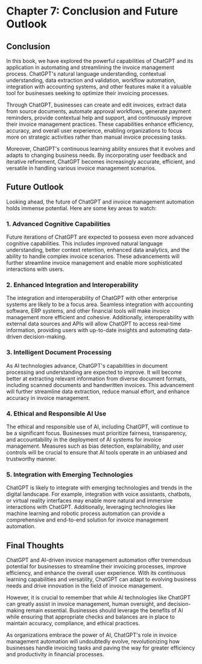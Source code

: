 Chapter 7: Conclusion and Future Outlook
========================================

Conclusion
----------

In this book, we have explored the powerful capabilities of ChatGPT and its application in automating and streamlining the invoice management process. ChatGPT's natural language understanding, contextual understanding, data extraction and validation, workflow automation, integration with accounting systems, and other features make it a valuable tool for businesses seeking to optimize their invoicing processes.

Through ChatGPT, businesses can create and edit invoices, extract data from source documents, automate approval workflows, generate payment reminders, provide contextual help and support, and continuously improve their invoice management practices. These capabilities enhance efficiency, accuracy, and overall user experience, enabling organizations to focus more on strategic activities rather than manual invoice processing tasks.

Moreover, ChatGPT's continuous learning ability ensures that it evolves and adapts to changing business needs. By incorporating user feedback and iterative refinement, ChatGPT becomes increasingly accurate, efficient, and versatile in handling various invoice management scenarios.

Future Outlook
--------------

Looking ahead, the future of ChatGPT and invoice management automation holds immense potential. Here are some key areas to watch:

### 1. Advanced Cognitive Capabilities

Future iterations of ChatGPT are expected to possess even more advanced cognitive capabilities. This includes improved natural language understanding, better context retention, enhanced data analytics, and the ability to handle complex invoice scenarios. These advancements will further streamline invoice management and enable more sophisticated interactions with users.

### 2. Enhanced Integration and Interoperability

The integration and interoperability of ChatGPT with other enterprise systems are likely to be a focus area. Seamless integration with accounting software, ERP systems, and other financial tools will make invoice management more efficient and cohesive. Additionally, interoperability with external data sources and APIs will allow ChatGPT to access real-time information, providing users with up-to-date insights and automating data-driven decision-making.

### 3. Intelligent Document Processing

As AI technologies advance, ChatGPT's capabilities in document processing and understanding are expected to improve. It will become better at extracting relevant information from diverse document formats, including scanned documents and handwritten invoices. This advancement will further streamline data extraction, reduce manual effort, and enhance accuracy in invoice management.

### 4. Ethical and Responsible AI Use

The ethical and responsible use of AI, including ChatGPT, will continue to be a significant focus. Businesses must prioritize fairness, transparency, and accountability in the deployment of AI systems for invoice management. Measures such as bias detection, explainability, and user controls will be crucial to ensure that AI tools operate in an unbiased and trustworthy manner.

### 5. Integration with Emerging Technologies

ChatGPT is likely to integrate with emerging technologies and trends in the digital landscape. For example, integration with voice assistants, chatbots, or virtual reality interfaces may enable more natural and immersive interactions with ChatGPT. Additionally, leveraging technologies like machine learning and robotic process automation can provide a comprehensive and end-to-end solution for invoice management automation.

Final Thoughts
--------------

ChatGPT and AI-driven invoice management automation offer tremendous potential for businesses to streamline their invoicing processes, improve efficiency, and enhance the overall user experience. With its continuous learning capabilities and versatility, ChatGPT can adapt to evolving business needs and drive innovation in the field of invoice management.

However, it is crucial to remember that while AI technologies like ChatGPT can greatly assist in invoice management, human oversight, and decision-making remain essential. Businesses should leverage the benefits of AI while ensuring that appropriate checks and balances are in place to maintain accuracy, compliance, and ethical practices.

As organizations embrace the power of AI, ChatGPT's role in invoice management automation will undoubtedly evolve, revolutionizing how businesses handle invoicing tasks and paving the way for greater efficiency and productivity in financial processes.
